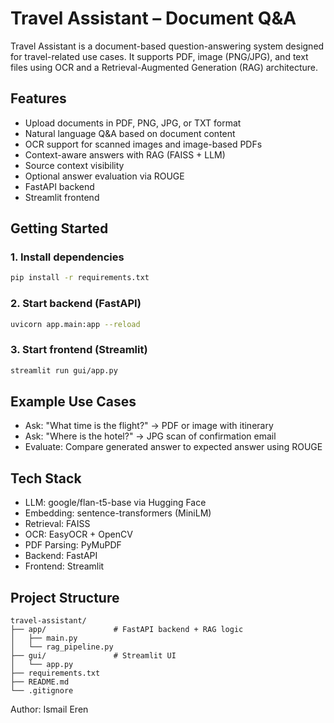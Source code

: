 # Travel Assistant – Document Q&A

Travel Assistant is a document-based question-answering system designed for travel-related use cases. It supports PDF, image (PNG/JPG), and text files using OCR and a Retrieval-Augmented Generation (RAG) architecture.

## Features
- Upload documents in PDF, PNG, JPG, or TXT format
- Natural language Q&A based on document content
- OCR support for scanned images and image-based PDFs
- Context-aware answers with RAG (FAISS + LLM)
- Source context visibility
- Optional answer evaluation via ROUGE
- FastAPI backend
- Streamlit frontend

## Getting Started

### 1. Install dependencies
```bash
pip install -r requirements.txt
```

### 2. Start backend (FastAPI)
```bash
uvicorn app.main:app --reload
```

### 3. Start frontend (Streamlit)
```bash
streamlit run gui/app.py
```

## Example Use Cases
- Ask: "What time is the flight?" → PDF or image with itinerary
- Ask: "Where is the hotel?" → JPG scan of confirmation email
- Evaluate: Compare generated answer to expected answer using ROUGE

## Tech Stack
- LLM: google/flan-t5-base via Hugging Face
- Embedding: sentence-transformers (MiniLM)
- Retrieval: FAISS
- OCR: EasyOCR + OpenCV
- PDF Parsing: PyMuPDF
- Backend: FastAPI
- Frontend: Streamlit

## Project Structure
```
travel-assistant/
├── app/               # FastAPI backend + RAG logic
│   ├── main.py
│   └── rag_pipeline.py
├── gui/               # Streamlit UI
│   └── app.py
├── requirements.txt
├── README.md
└── .gitignore
```


Author: Ismail Eren
